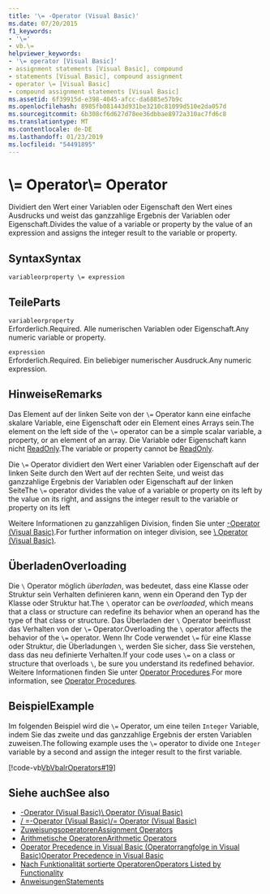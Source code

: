 ```yaml
---
title: '\= -Operator (Visual Basic)'
ms.date: 07/20/2015
f1_keywords:
- '\='
- vb.\=
helpviewer_keywords:
- '\= operator [Visual Basic]'
- assignment statements [Visual Basic], compound
- statements [Visual Basic], compound assignment
- operator \= [Visual Basic]
- compound assignment statements [Visual Basic]
ms.assetid: 6f39915d-e398-4045-afcc-da6885e57b9c
ms.openlocfilehash: 8985fb081443d931be3210c81099d510e2da057d
ms.sourcegitcommit: 6b308cf6d627d78ee36dbbae8972a310ac7fd6c8
ms.translationtype: MT
ms.contentlocale: de-DE
ms.lasthandoff: 01/23/2019
ms.locfileid: "54491895"
---
```

# <a name="-operator"></a><span data-ttu-id="09d42-102">\\= Operator</span><span class="sxs-lookup"><span data-stu-id="09d42-102">\\= Operator</span></span>
<span data-ttu-id="09d42-103">Dividiert den Wert einer Variablen oder Eigenschaft den Wert eines Ausdrucks und weist das ganzzahlige Ergebnis der Variablen oder Eigenschaft.</span><span class="sxs-lookup"><span data-stu-id="09d42-103">Divides the value of a variable or property by the value of an expression and assigns the integer result to the variable or property.</span></span>  
  
## <a name="syntax"></a><span data-ttu-id="09d42-104">Syntax</span><span class="sxs-lookup"><span data-stu-id="09d42-104">Syntax</span></span>  
  
```  
variableorproperty \= expression  
```  
  
## <a name="parts"></a><span data-ttu-id="09d42-105">Teile</span><span class="sxs-lookup"><span data-stu-id="09d42-105">Parts</span></span>  
 `variableorproperty`  
 <span data-ttu-id="09d42-106">Erforderlich.</span><span class="sxs-lookup"><span data-stu-id="09d42-106">Required.</span></span> <span data-ttu-id="09d42-107">Alle numerischen Variablen oder Eigenschaft.</span><span class="sxs-lookup"><span data-stu-id="09d42-107">Any numeric variable or property.</span></span>  
  
 `expression`  
 <span data-ttu-id="09d42-108">Erforderlich.</span><span class="sxs-lookup"><span data-stu-id="09d42-108">Required.</span></span> <span data-ttu-id="09d42-109">Ein beliebiger numerischer Ausdruck.</span><span class="sxs-lookup"><span data-stu-id="09d42-109">Any numeric expression.</span></span>  
  
## <a name="remarks"></a><span data-ttu-id="09d42-110">Hinweise</span><span class="sxs-lookup"><span data-stu-id="09d42-110">Remarks</span></span>  
 <span data-ttu-id="09d42-111">Das Element auf der linken Seite von der `\=` Operator kann eine einfache skalare Variable, eine Eigenschaft oder ein Element eines Arrays sein.</span><span class="sxs-lookup"><span data-stu-id="09d42-111">The element on the left side of the `\=` operator can be a simple scalar variable, a property, or an element of an array.</span></span> <span data-ttu-id="09d42-112">Die Variable oder Eigenschaft kann nicht [ReadOnly](../../../visual-basic/language-reference/modifiers/readonly.md).</span><span class="sxs-lookup"><span data-stu-id="09d42-112">The variable or property cannot be [ReadOnly](../../../visual-basic/language-reference/modifiers/readonly.md).</span></span>  
  
 <span data-ttu-id="09d42-113">Die `\=` Operator dividiert den Wert einer Variablen oder Eigenschaft auf der linken Seite durch den Wert auf der rechten Seite, und weist das ganzzahlige Ergebnis der Variablen oder Eigenschaft auf der linken Seite</span><span class="sxs-lookup"><span data-stu-id="09d42-113">The `\=` operator divides the value of a variable or property on its left by the value on its right, and assigns the integer result to the variable or property on its left</span></span>  
  
 <span data-ttu-id="09d42-114">Weitere Informationen zu ganzzahligen Division, finden Sie unter [\-Operator (Visual Basic)](../../../visual-basic/language-reference/operators/integer-division-operator.md).</span><span class="sxs-lookup"><span data-stu-id="09d42-114">For further information on integer division, see [\ Operator (Visual Basic)](../../../visual-basic/language-reference/operators/integer-division-operator.md).</span></span>  
  
## <a name="overloading"></a><span data-ttu-id="09d42-115">Überladen</span><span class="sxs-lookup"><span data-stu-id="09d42-115">Overloading</span></span>  
 <span data-ttu-id="09d42-116">Die `\` Operator möglich *überladen*, was bedeutet, dass eine Klasse oder Struktur sein Verhalten definieren kann, wenn ein Operand den Typ der Klasse oder Struktur hat.</span><span class="sxs-lookup"><span data-stu-id="09d42-116">The `\` operator can be *overloaded*, which means that a class or structure can redefine its behavior when an operand has the type of that class or structure.</span></span> <span data-ttu-id="09d42-117">Das Überladen der `\` Operator beeinflusst das Verhalten von der `\=` Operator.</span><span class="sxs-lookup"><span data-stu-id="09d42-117">Overloading the `\` operator affects the behavior of the `\=` operator.</span></span> <span data-ttu-id="09d42-118">Wenn Ihr Code verwendet `\=` für eine Klasse oder Struktur, die Überladungen `\`, werden Sie sicher, dass Sie verstehen, dass das neu definierte Verhalten.</span><span class="sxs-lookup"><span data-stu-id="09d42-118">If your code uses `\=` on a class or structure that overloads `\`, be sure you understand its redefined behavior.</span></span> <span data-ttu-id="09d42-119">Weitere Informationen finden Sie unter [Operator Procedures](../../../visual-basic/programming-guide/language-features/procedures/operator-procedures.md).</span><span class="sxs-lookup"><span data-stu-id="09d42-119">For more information, see [Operator Procedures](../../../visual-basic/programming-guide/language-features/procedures/operator-procedures.md).</span></span>  
  
## <a name="example"></a><span data-ttu-id="09d42-120">Beispiel</span><span class="sxs-lookup"><span data-stu-id="09d42-120">Example</span></span>  
 <span data-ttu-id="09d42-121">Im folgenden Beispiel wird die `\=` Operator, um eine teilen `Integer` Variable, indem Sie das zweite und das ganzzahlige Ergebnis der ersten Variablen zuweisen.</span><span class="sxs-lookup"><span data-stu-id="09d42-121">The following example uses the `\=` operator to divide one `Integer` variable by a second and assign the integer result to the first variable.</span></span>  
  
 [!code-vb[VbVbalrOperators#19](codesnippet/VisualBasic/integer-division-assignment-operator_1.vb)]  
  
## <a name="see-also"></a><span data-ttu-id="09d42-122">Siehe auch</span><span class="sxs-lookup"><span data-stu-id="09d42-122">See also</span></span>
- [<span data-ttu-id="09d42-123">\-Operator (Visual Basic)</span><span class="sxs-lookup"><span data-stu-id="09d42-123">\ Operator (Visual Basic)</span></span>](../../../visual-basic/language-reference/operators/integer-division-operator.md)
- [<span data-ttu-id="09d42-124">/ =-Operator (Visual Basic)</span><span class="sxs-lookup"><span data-stu-id="09d42-124">/= Operator (Visual Basic)</span></span>](../../../visual-basic/language-reference/operators/floating-point-division-assignment-operator.md)
- [<span data-ttu-id="09d42-125">Zuweisungsoperatoren</span><span class="sxs-lookup"><span data-stu-id="09d42-125">Assignment Operators</span></span>](../../../visual-basic/language-reference/operators/assignment-operators.md)
- [<span data-ttu-id="09d42-126">Arithmetische Operatoren</span><span class="sxs-lookup"><span data-stu-id="09d42-126">Arithmetic Operators</span></span>](../../../visual-basic/language-reference/operators/arithmetic-operators.md)
- [<span data-ttu-id="09d42-127">Operator Precedence in Visual Basic (Operatorrangfolge in Visual Basic)</span><span class="sxs-lookup"><span data-stu-id="09d42-127">Operator Precedence in Visual Basic</span></span>](../../../visual-basic/language-reference/operators/operator-precedence.md)
- [<span data-ttu-id="09d42-128">Nach Funktionalität sortierte Operatoren</span><span class="sxs-lookup"><span data-stu-id="09d42-128">Operators Listed by Functionality</span></span>](../../../visual-basic/language-reference/operators/operators-listed-by-functionality.md)
- [<span data-ttu-id="09d42-129">Anweisungen</span><span class="sxs-lookup"><span data-stu-id="09d42-129">Statements</span></span>](../../../visual-basic/programming-guide/language-features/statements.md)

